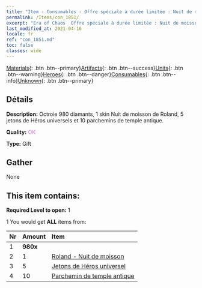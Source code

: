 ```yaml
---
title: "Item - Consumables - Offre spéciale à durée limitée : Nuit de moisson"
permalink: /Items/con_1851/
excerpt: "Era of Chaos  Offre spéciale à durée limitée : Nuit de moisson"
last_modified_at: 2021-04-16
locale: fr
ref: "con_1851.md"
toc: false
classes: wide
---
```

 [Materials](/fr/Items/){: .btn .btn--primary}[Artifacts](/fr/Items/Artifacts/){: .btn .btn--success}[Units](/fr/Items/Units/){: .btn .btn--warning}[Heroes](/fr/Items/Heroes/){: .btn .btn--danger}[Consumables](/fr/Items/Consumables/){: .btn .btn--info}[Unknown](/fr/Items/Unknown/){: .btn .btn--primary}

## Détails
 **Description:** Octroie 980 diamants, 1 skin Nuit de moisson de Roland, 5 jetons de Héros universels et 10 parchemins de temple antique.

 **Quality:** <span style="color: #DA70D6">OK</span>

 **Type:** Gift

## Gather

  None

## This item contains:

 **Required Level to open:** 1

 1 You would get **ALL** items  from:

  | Nr | Amount |     Item    |
  |:---|:-------|:------------|
  | 1 |  **980x** | <i class="fas fa-gem"/> |  | 
  | 2 | 1 | [Roland - Nuit de moisson](/fr/Items/con_1034/) |  | 
  | 3 | 5 | [Jetons de Héros universel](/fr/Items/her_358/) |  | 
  | 4 | 10 | [Parchemin de temple antique](/fr/Items/con_697/) |  | 
